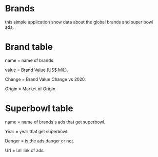 # Brands

this simple application show data about the global brands and super bowl ads.


# Brand table

name = name of brands.

value = Brand Value (US$ Mil.).

Change = Brand Value Change vs 2020.

Origin = Market of Origin.


# Superbowl table

name = name of brands's ads that get superbowl.

Year = year that get superbowl.

Danger = is the ads danger or not.

Url = url link of ads.

